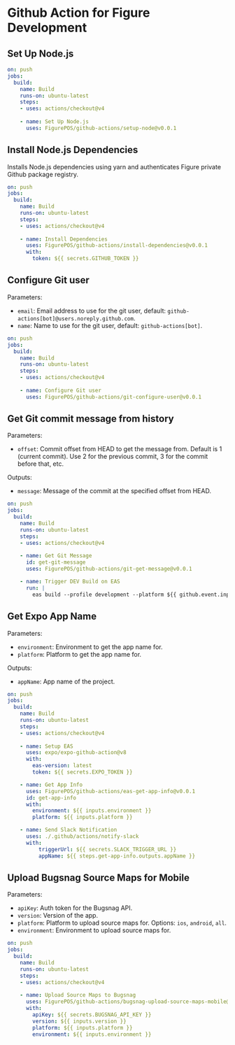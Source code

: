 # Github Action for Figure Development

## Set Up Node.js

```yml
on: push
jobs:
  build:
    name: Build
    runs-on: ubuntu-latest
    steps:
    - uses: actions/checkout@v4
    
    - name: Set Up Node.js
      uses: FigurePOS/github-actions/setup-node@v0.0.1
```

## Install Node.js Dependencies

Installs Node.js dependencies using yarn and authenticates Figure private Github package registry.

```yml
on: push
jobs:
  build:
    name: Build
    runs-on: ubuntu-latest
    steps:
    - uses: actions/checkout@v4
    
    - name: Install Dependencies
      uses: FigurePOS/github-actions/install-dependencies@v0.0.1
      with:
        token: ${{ secrets.GITHUB_TOKEN }}
```


## Configure Git user

Parameters:
- `email`: Email address to use for the git user, default: `github-actions[bot]@users.noreply.github.com`.
- `name`: Name to use for the git user, default: `github-actions[bot]`.

```yml
on: push
jobs:
  build:
    name: Build
    runs-on: ubuntu-latest
    steps:
    - uses: actions/checkout@v4
    
    - name: Configure Git user
      uses: FigurePOS/github-actions/git-configure-user@v0.0.1
```

## Get Git commit message from history

Parameters:
- `offset`: Commit offset from HEAD to get the message from. Default is 1 (current commit). Use 2 for the previous commit, 3 for the commit before that, etc.
  
Outputs:
- `message`: Message of the commit at the specified offset from HEAD.

```yml
on: push
jobs:
  build:
    name: Build
    runs-on: ubuntu-latest
    steps:
    - uses: actions/checkout@v4
    
    - name: Get Git Message
      id: get-git-message
      uses: FigurePOS/github-actions/git-get-message@v0.0.1

    - name: Trigger DEV Build on EAS
      run: |
        eas build --profile development --platform ${{ github.event.inputs.platform }} --message "${{ steps.get-git-message.outputs.message }}" --no-wait --non-interactive
```

## Get Expo App Name

Parameters:
- `environment`: Environment to get the app name for.
- `platform`: Platform to get the app name for.

Outputs:
- `appName`: App name of the project.

```yml
on: push
jobs:
  build:
    name: Build
    runs-on: ubuntu-latest
    steps:
    - uses: actions/checkout@v4
    
    - name: Setup EAS
      uses: expo/expo-github-action@v8
      with:
        eas-version: latest
        token: ${{ secrets.EXPO_TOKEN }}

    - name: Get App Info
      uses: FigurePOS/github-actions/eas-get-app-info@v0.0.1
      id: get-app-info
      with:
        environment: ${{ inputs.environment }}
        platform: ${{ inputs.platform }}

    - name: Send Slack Notification
      uses: ./.github/actions/notify-slack
      with:
          triggerUrl: ${{ secrets.SLACK_TRIGGER_URL }}
          appName: ${{ steps.get-app-info.outputs.appName }}
```


## Upload Bugsnag Source Maps for Mobile

Parameters:
- `apiKey`: Auth token for the Bugsnag API.
- `version`: Version of the app.
- `platform`: Platform to upload source maps for. Options: `ios`, `android`, `all`.
- `environment`: Environment to upload source maps for.

```yml
on: push
jobs:
  build:
    name: Build
    runs-on: ubuntu-latest
    steps:
    - uses: actions/checkout@v4
    
    - name: Upload Source Maps to Bugsnag
      uses: FigurePOS/github-actions/bugsnag-upload-source-maps-mobile@v0.0.1
      with:
        apiKey: ${{ secrets.BUGSNAG_API_KEY }}
        version: ${{ inputs.version }}
        platform: ${{ inputs.platform }}
        environment: ${{ inputs.environment }}
```
